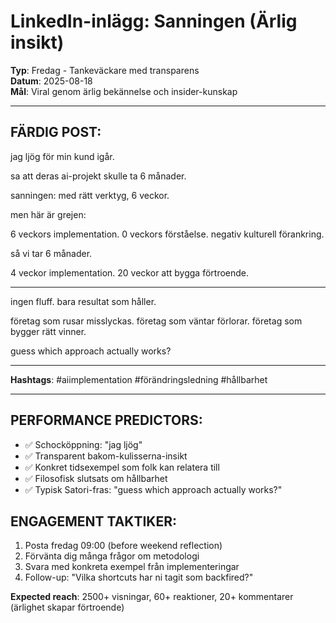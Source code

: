 # LinkedIn-inlägg: Sanningen (Ärlig insikt)

**Typ**: Fredag - Tankeväckare med transparens  
**Datum**: 2025-08-18  
**Mål**: Viral genom ärlig bekännelse och insider-kunskap  

---

## FÄRDIG POST:

jag ljög för min kund igår.

sa att deras ai-projekt skulle ta 6 månader.

sanningen: med rätt verktyg, 6 veckor.

men här är grejen:

6 veckors implementation.
0 veckors förståelse.
negativ kulturell förankring.

så vi tar 6 månader.

4 veckor implementation.
20 veckor att bygga förtroende.

---

ingen fluff. bara resultat som håller.

företag som rusar misslyckas.
företag som väntar förlorar.
företag som bygger rätt vinner.

guess which approach actually works?

---

**Hashtags**: #aiimplementation #förändringsledning #hållbarhet

---

## PERFORMANCE PREDICTORS:
- ✅ Schocköppning: "jag ljög"
- ✅ Transparent bakom-kulisserna-insikt
- ✅ Konkret tidsexempel som folk kan relatera till
- ✅ Filosofisk slutsats om hållbarhet
- ✅ Typisk Satori-fras: "guess which approach actually works?"

## ENGAGEMENT TAKTIKER:
1. Posta fredag 09:00 (before weekend reflection)
2. Förvänta dig många frågor om metodologi
3. Svara med konkreta exempel från implementeringar
4. Follow-up: "Vilka shortcuts har ni tagit som backfired?"

**Expected reach**: 2500+ visningar, 60+ reaktioner, 20+ kommentarer (ärlighet skapar förtroende)
